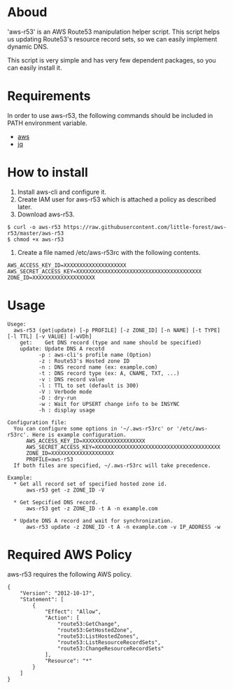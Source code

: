 # Aboud

'aws-r53' is an AWS Route53 manipulation helper script. This script helps us updating Route53's resource record sets, so we can easily implement dynamic DNS.

This script is very simple and has very few dependent packages, so you can easily install it.

# Requirements

In order to use aws-r53, the following commands should be included in PATH environment variable. 

* [aws](https://aws.amazon.com/cli/)
* [jq](https://stedolan.github.io/jq/)

# How to install

1. Install aws-cli and configure it.
1. Create IAM user for aws-r53 which is attached a policy as described later.
1. Download aws-r53.

```
$ curl -o aws-r53 https://raw.githubusercontent.com/little-forest/aws-r53/master/aws-r53
$ chmod +x aws-r53
```

1. Create a file named /etc/aws-r53rc with the following contents. 

```
AWS_ACCESS_KEY_ID=XXXXXXXXXXXXXXXXXXXX
AWS_SECRET_ACCESS_KEY=XXXXXXXXXXXXXXXXXXXXXXXXXXXXXXXXXXXXXXXX
ZONE_ID=XXXXXXXXXXXXXXXXXXXX
```


# Usage

```
Usege:
  aws-r53 (get|update) [-p PROFILE] [-z ZONE_ID] [-n NAME] [-t TYPE] [-l TTL] [-v VALUE] [-wVDh]
    get:    Get DNS record (type and name should be specified)
    update: Update DNS A recotd
          -p : aws-cli's profile name (Option)
          -z : Route53's Hosted zone ID
          -n : DNS record name (ex: example.com)
          -t : DNS record type (ex: A, CNAME, TXT, ...)
          -v : DNS record value
          -l : TTL to set (default is 300)
          -V : Verbode mode
          -D : dry-run
          -w : Wait for UPSERT change info to be INSYNC
          -h : display usage

Configuration file:
  You can configure some options in '~/.aws-r53rc' or '/etc/aws-r53rc'. Here is example configuration.
      AWS_ACCESS_KEY_ID=XXXXXXXXXXXXXXXXXXXX
      AWS_SECRET_ACCESS_KEY=XXXXXXXXXXXXXXXXXXXXXXXXXXXXXXXXXXXXXXXX
      ZONE_ID=XXXXXXXXXXXXXXXXXXXX
      PROFILE=aws-r53
  If both files are specified, ~/.aws-r53rc will take precedence.

Example:
  * Get all record set of specified hosted zone id.
      aws-r53 get -z ZONE_ID -V

  * Get Sepcified DNS record.
      aws-r53 get -z ZONE_ID -t A -n example.com

  * Update DNS A record and wait for synchronization.
      aws-r53 update -z ZONE_ID -t A -n example.com -v IP_ADDRESS -w
```

# Required AWS Policy

aws-r53 requires the following AWS policy.

```
{
    "Version": "2012-10-17",
    "Statement": [
        {
            "Effect": "Allow",
            "Action": [
                "route53:GetChange",
                "route53:GetHostedZone",
                "route53:ListHostedZones",
                "route53:ListResourceRecordSets",
                "route53:ChangeResourceRecordSets"
            ],
            "Resource": "*"
        }
    ]
}
```

